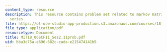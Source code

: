 ```yaml
---
content_type: resource
description: This resource contains problem set related to markov matrices; fourier
  series.
file: https://ol-ocw-studio-app-production.s3.amazonaws.com/courses/18-06sc-linear-algebra-fall-2011/bba3c75ae696682ccadae215474141b5_MIT18_06SCF11_Ses2.11prob.pdf
file_type: application/pdf
resourcetype: Document
title: MIT18_06SCF11_Ses2.11prob.pdf
uid: bba3c75a-e696-682c-cada-e215474141b5
---
```

